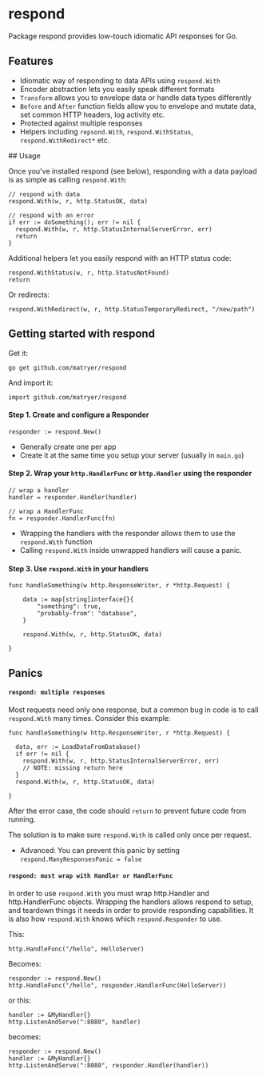 # respond

Package respond provides low-touch idiomatic API responses for Go.

## Features

  * Idiomatic way of responding to data APIs using `respond.With`
  * Encoder abstraction lets you easily speak different formats
  * `Transform` allows you to envelope data or handle data types differently
  * `Before` and `After` function fields allow you to envelope and mutate data, set common HTTP headers, log activity etc.
  * Protected against multiple responses
  * Helpers including `repsond.With`, `respond.WithStatus`, `respond.WithRedirect*` etc.

## Usage

Once you've installed respond (see below), responding with a data payload is as simple as calling `respond.With`:

```
// respond with data
respond.With(w, r, http.StatusOK, data)

// respond with an error
if err := doSomething(); err != nil {
  respond.With(w, r, http.StatusInternalServerError, err)
  return
}
```

Additional helpers let you easily respond with an HTTP status code:

```
respond.WithStatus(w, r, http.StatusNotFound)
return
```

Or redirects:

```
respond.WithRedirect(w, r, http.StatusTemporaryRedirect, "/new/path")
```

## Getting started with respond

Get it:

```
go get github.com/matryer/respond
```

And import it:

```
import github.com/matryer/respond
```

#### Step 1. Create and configure a Responder

```
responder := respond.New()
```

  * Generally create one per app
  * Create it at the same time you setup your server (usually in `main.go`)

#### Step 2. Wrap your `http.HandlerFunc` or `http.Handler` using the responder

```
// wrap a handler
handler = responder.Handler(handler)

// wrap a HandlerFunc
fn = responder.HandlerFunc(fn)
```

  * Wrapping the handlers with the responder allows them to use the `respond.With` function
  * Calling `respond.With` inside unwrapped handlers will cause a panic.

#### Step 3. Use `respond.With` in your handlers

```
func handleSomething(w http.ResponseWriter, r *http.Request) {

	data := map[string]interface{}{
		"something": true,
		"probably-from": "database",
	}

	respond.With(w, r, http.StatusOK, data)

}
```

## Panics

#### `respond: multiple responses`

Most requests need only one response, but a common bug in code is to call `respond.With` many times. Consider this example:

```
func handleSomething(w http.ResponseWriter, r *http.Request) {
  
  data, err := LoadDataFromDatabase()
  if err != nil {
    respond.With(w, r, http.StatusInternalServerError, err)
    // NOTE: missing return here
  }
  respond.With(w, r, http.StatusOK, data)

}
```

After the error case, the code should `return` to prevent future code from running.

The solution is to make sure `respond.With` is called only once per request.

  * Advanced: You can prevent this panic by setting `respond.ManyResponsesPanic = false`

#### `respond: must wrap with Handler or HandlerFunc`

In order to use `respond.With` you must wrap http.Handler and http.HandlerFunc objects. Wrapping the handlers allows respond to setup, and teardown things it needs in order to provide responding capabilities. It is also how `respond.With` knows which `respond.Responder` to use.

This:

```
http.HandleFunc("/hello", HelloServer)
```

Becomes:

```
responder := respond.New()
http.HandleFunc("/hello", responder.HandlerFunc(HelloServer))
```

or this:

```
handler := &MyHandler{}
http.ListenAndServe(":8080", handler)
```

becomes:

```
responder := respond.New()
handler := &MyHandler{}
http.ListenAndServe(":8080", responder.Handler(handler))
```
